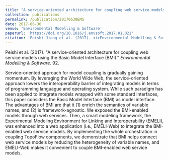 ```yaml
---
title: "A service-oriented architecture for coupling web service models using the Basic Model Interface (BMI)"
collection: publications
permalink: /publication/20170630EMS
date: 2017-06-30
venue: 'Environmental Modelling & Software'
paperurl: 'https://doi.org/10.1016/j.envsoft.2017.01.021'
citation: 'Peishi Jiang et al. (2017). <i>Environmental Modelling & Software</i>. doi:10.1016/j.envsoft.2017.01.021.'
---
```

Peishi et al. (2017). "A service-oriented architecture for coupling web service models using the Basic Model Interface (BMI)." <i>Environmental Modelling & Software</i>. 92.

Service-oriented approach for model coupling is gradually gaining momentum. By leveraging the World Wide Web, the service-oriented approach lowers the interoperability barrier of integrating models in terms of programming languague and operating system. While such paradigm has been applied to integrate models wrapped with some standard interfaces, this paper considers the Basic Model Interface (BMI) as model interface. The advantages of BMI are that it (1) enrich the semantics of variable names, and (2) is framework-agnostic. We exposed the BMI-enabled models through web services. Then, a smart modeling framework, the Experimental Modeling Environment for Linking and Interoperability (EMELI), was enhanced into a web application (i.e., EMELI-Web) to integrate the BMI-enabled web service models. By implementing the whole orchestration in coupling TopoFlow components, we demonstrate that BMI helps connect web service models by reducing the heterogeneity of variable names, and EMELI-Web makes it convenient to couple BMI-enabled web service models.
